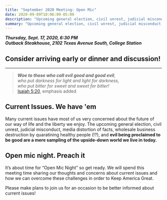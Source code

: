 ```yaml
---
title: "September 2020 Meeting: Open Mic"
date: 2020-09-09T10:06:09-05:00
description: "Upcoming general election, civil unrest, judicial misconduct, media distortion of facts, fakedemic, evil being proclaimed to be good..."
summary: "Upcoming general election, civil unrest, judicial misconduct, media distortion of facts, fakedemic, evil being proclaimed to be good..."
---
```


**_Thursday, Sept. 17, 2020, 6:30 PM_**  
**_<strong><span class="hilite">Outback Steakhouse</span></strong>, 2102 Texas Avenue South, College Station_**

## Consider arriving early or dinner and discussion!

---

> ***Woe to those who call evil good
>	and good evil**,  
> who put darkness for light
> and light for darkness,  
> who put bitter for sweet
> and sweet for bitter!*  
> [Isaiah 5:20](https://www.biblegateway.com/passage/?search=Isaiah+5%3A20&version=ESV&interface=print), emphasis added

## Current Issues. We have 'em

Many current issues have most of us very concerned about the future of our way of life and the liberty we enjoy. The upcoming general election, civil unrest, judicial misconduct, media distortion of facts, wholesale business destruction by quaratining healthy people (!?), and **evil being proclaimed to be good are a mere sampling of the upside-down world we live in today.**  

## Open mic night. Preach it

It’s about time for “Open Mic Night” so get ready. We will spend this meeting time sharing our thoughts and concerns about current issues and how we can overcome these challenges in order to Keep America Great.  

Please make plans to join us for an occasion to be better informed about current issues!  